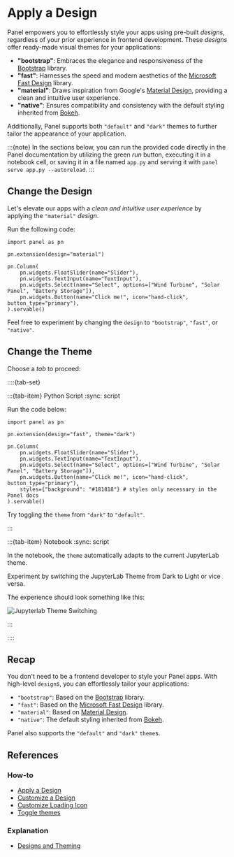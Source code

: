 # Apply a Design

Panel empowers you to effortlessly style your apps using pre-built *designs*, regardless of your prior experience in frontend development. These *designs* offer ready-made visual themes for your applications:

- **"bootstrap"**: Embraces the elegance and responsiveness of the [Bootstrap](https://getbootstrap.com/) library.
- **"fast"**: Harnesses the speed and modern aesthetics of the [Microsoft Fast Design](https://www.fast.design/) library.
- **"material"**: Draws inspiration from Google's [Material Design](https://m3.material.io/), providing a clean and intuitive user experience.
- **"native"**: Ensures compatibility and consistency with the default styling inherited from [Bokeh](https://bokeh.org/).

Additionally, Panel supports both `"default"` and `"dark"` themes to further tailor the appearance of your application.

:::{note}
In the sections below, you can run the provided code directly in the Panel documentation by utilizing the green *run* button, executing it in a notebook cell, or saving it in a file named `app.py` and serving it with `panel serve app.py --autoreload`.
:::

## Change the Design

Let's elevate our apps with a *clean and intuitive user experience* by applying the `"material"` *design*.

Run the following code:

```{pyodide}
import panel as pn

pn.extension(design="material")

pn.Column(
    pn.widgets.FloatSlider(name="Slider"),
    pn.widgets.TextInput(name="TextInput"),
    pn.widgets.Select(name="Select", options=["Wind Turbine", "Solar Panel", "Battery Storage"]),
    pn.widgets.Button(name="Click me!", icon="hand-click", button_type="primary"),
).servable()
```

Feel free to experiment by changing the `design` to `"bootstrap"`, `"fast"`, or `"native"`.

## Change the Theme

Choose a *tab* to proceed:

::::{tab-set}

:::{tab-item} Python Script
:sync: script

Run the code below:

```{pyodide}
import panel as pn

pn.extension(design="fast", theme="dark")

pn.Column(
    pn.widgets.FloatSlider(name="Slider"),
    pn.widgets.TextInput(name="TextInput"),
    pn.widgets.Select(name="Select", options=["Wind Turbine", "Solar Panel", "Battery Storage"]),
    pn.widgets.Button(name="Click me!", icon="hand-click", button_type="primary"),
    styles={"background": "#181818"} # styles only necessary in the Panel docs
).servable()
```

Try toggling the `theme` from `"dark"` to `"default"`.

:::

:::{tab-item} Notebook
:sync: script

In the notebook, the `theme` automatically adapts to the current JupyterLab theme.

Experiment by switching the JupyterLab Theme from Dark to Light or vice versa.

The experience should look something like this:

![Jupyterlab Theme Switching](https://assets.holoviz.org/panel/tutorials/jupyterlab_theme_support.gif)

:::

::::

## Recap

You don't need to be a frontend developer to style your Panel apps. With high-level `design`s, you can effortlessly tailor your applications:

- `"bootstrap"`: Based on the [Bootstrap](https://getbootstrap.com/) library.
- `"fast"`: Based on the [Microsoft Fast Design](https://www.fast.design/) library.
- `"material"`: Based on [Material Design](https://m3.material.io/).
- `"native"`: The default styling inherited from [Bokeh](https://bokeh.org/).

Panel also supports the `"default"` and `"dark"` `theme`s.

## References

### How-to

- [Apply a Design](../../how_to/styling/design.md)
- [Customize a Design](../../how_to/styling/design_variables.md)
- [Customize Loading Icon](../../how_to/styling/load_icon.md)
- [Toggle themes](../../how_to/styling/themes.md)

### Explanation

- [Designs and Theming](../../explanation/styling/design.md)
